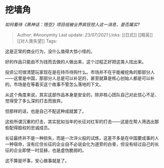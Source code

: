 # 挖墙角
*如何看待《黑神话：悟空》项目组被业界疯狂挖人这一消息，是否属实?*

> Author: #Anonymity
Last update: *23/07/2021* 
Links: [[日式]] [[精英]] [[对人类失望]]
Tags: 

 
这是正常的商业行为，没什么值得大惊小怪的。

好的作品只能由不为钱而去做的人做出来，这个过程正好把这类人找出来。

投资公司很清楚玩家现在是在持币待购什么。市场并不在乎能被挖角的那部分人——这里是中国，那部分人总是可以补足的，甚至就算是核心创始人都是可以补的。市场是在等着买这个故事不管怎么落地的下文。

从这个角度来说，其实这部作品本身是安全的，除非核心团队自己对此信心不足、觉得受了多么深的打击而放弃。

但那样的话，也是自己不配这种成就罢了。

这些所谓沉重的打击，其实犹如当年的长征对红军的打击——这是在帮人筛选出那些配得股权的忠诚成员。

长征最终并不是一种损失，而是一次淬火般的试炼，这差不多是在中国要成事的人一种宿命，没有扛住长征的企业自不必说会化为道旁的白骨，但没有经过自己的长征的企业即使一时显赫，也是虚伪脆弱的。

这不算是坏事，安心做事就是了。



